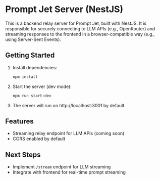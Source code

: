 # Prompt Jet Server (NestJS)

This is a backend relay server for Prompt Jet, built with NestJS. It is responsible for securely connecting to LLM APIs (e.g., OpenRouter) and streaming responses to the frontend in a browser-compatible way (e.g., using Server-Sent Events).

## Getting Started

1. Install dependencies:
   ```bash
   npm install
   ```
2. Start the server (dev mode):
   ```bash
   npm run start:dev
   ```
3. The server will run on http://localhost:3001 by default.

## Features
- Streaming relay endpoint for LLM APIs (coming soon)
- CORS enabled by default

## Next Steps
- Implement `/stream` endpoint for LLM streaming
- Integrate with frontend for real-time prompt streaming
